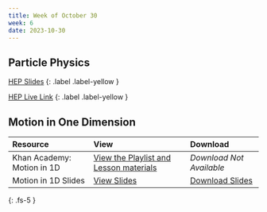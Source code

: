```yaml
---
title: Week of October 30
week: 6
date: 2023-10-30
---
```


## Particle Physics

[HEP Slides](/23-24/1Q/standard_model_slides.pdf)
{: .label .label-yellow }

[HEP Live Link](https://docs.google.com/presentation/d/e/2PACX-1vSL4yW9VZBdbUUu4K7BUT5HGQz0d0ttSo-h7QvdE7nMRJjgs4IZp4wEdzZqlEVYK7ARG3qBzHbSkvZ2/pub?start=false&loop=false&delayms=3000)
{: .label .label-yellow }

## Motion in One Dimension

| Resource        | View          | Download |
|:-------------|:------------------|:------|
| Khan Academy: Motion in 1D | [View the Playlist and Lesson materials](https://www.khanacademy.org/science/physics/one-dimensional-motion) | _Download Not Available_ |
| Motion in 1D Slides  | [View Slides](https://docs.google.com/presentation/d/e/2PACX-1vS-xRGLNAQ_Jp4oFx5YD1Dr_paSlrwRpf4C3N1TnF10JCBzVBybw40RlamwpsbgYTOr1I4hZXbV2pwy/pub?start=false&loop=false&delayms=3000) |  [Download Slides](/23-24/1Q/motion/slides.pdf)|
  
{: .fs-5 }
